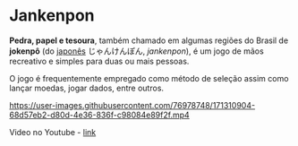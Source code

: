 # Jankenpon

**Pedra, papel e tesoura**, também chamado em algumas regiões do Brasil de **jokenpô** (do [japonês](https://pt.wikipedia.org/wiki/Língua_japonesa) じゃんけんぽん, *jankenpon*), é um jogo de mãos recreativo e simples para duas ou mais pessoas.

O jogo é frequentemente empregado como método de seleção assim como lançar moedas, jogar dados, entre outros. 

https://user-images.githubusercontent.com/76978748/171310904-68d57eb2-d80d-4e36-836f-c98084e89f2f.mp4

Video no Youtube - [link](https://youtu.be/9qasnxP8qtc)
